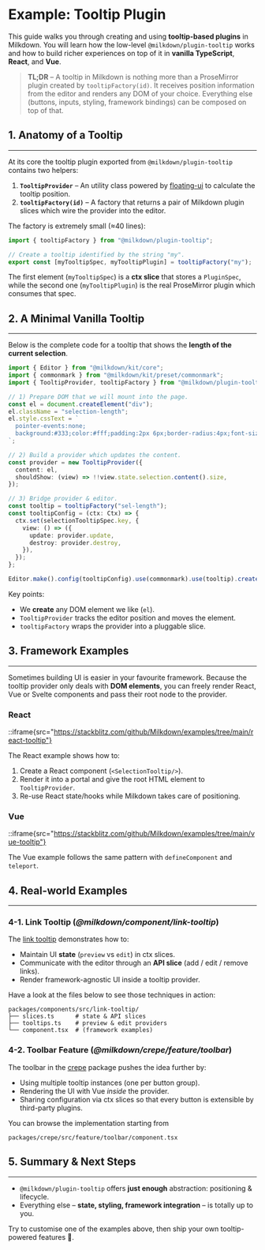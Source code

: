 # Example: Tooltip Plugin

This guide walks you through creating and using **tooltip-based plugins** in Milkdown.
You will learn how the low-level `@milkdown/plugin-tooltip` works and how to build richer experiences on top of it in **vanilla TypeScript**, **React**, and **Vue**.

> **TL;DR** – A tooltip in Milkdown is nothing more than a ProseMirror plugin created by `tooltipFactory(id)`.
> It receives position information from the editor and renders any DOM of your choice.
> Everything else (buttons, inputs, styling, framework bindings) can be composed on top of that.

## 1. Anatomy of a Tooltip

---

At its core the tooltip plugin exported from `@milkdown/plugin-tooltip` contains two helpers:

1. **`TooltipProvider`** – An utility class powered by [floating-ui](https://floating-ui.com/) to calculate the tooltip position.
2. **`tooltipFactory(id)`** – A factory that returns a pair of Milkdown plugin slices which wire the provider into the editor.

The factory is extremely small (≈40 lines):

```ts
import { tooltipFactory } from "@milkdown/plugin-tooltip";

// Create a tooltip identified by the string "my".
export const [myTooltipSpec, myTooltipPlugin] = tooltipFactory("my");
```

The first element (`myTooltipSpec`) is a **ctx slice** that stores a `PluginSpec`, while the second one (`myTooltipPlugin`) is the real ProseMirror plugin which consumes that spec.

## 2. A Minimal Vanilla Tooltip

---

Below is the complete code for a tooltip that shows the **length of the current selection**.

```ts
import { Editor } from "@milkdown/kit/core";
import { commonmark } from "@milkdown/kit/preset/commonmark";
import { TooltipProvider, tooltipFactory } from "@milkdown/plugin-tooltip";

// 1) Prepare DOM that we will mount into the page.
const el = document.createElement("div");
el.className = "selection-length";
el.style.cssText = `
  pointer-events:none;
  background:#333;color:#fff;padding:2px 6px;border-radius:4px;font-size:12px;
`;

// 2) Build a provider which updates the content.
const provider = new TooltipProvider({
  content: el,
  shouldShow: (view) => !!view.state.selection.content().size,
});

// 3) Bridge provider & editor.
const tooltip = tooltipFactory("sel-length");
const tooltipConfig = (ctx: Ctx) => {
  ctx.set(selectionTooltipSpec.key, {
    view: () => ({
      update: provider.update,
      destroy: provider.destroy,
    }),
  });
};

Editor.make().config(tooltipConfig).use(commonmark).use(tooltip).create();
```

Key points:

- We **create** any DOM element we like (`el`).
- `TooltipProvider` tracks the editor position and moves the element.
- `tooltipFactory` wraps the provider into a pluggable slice.

## 3. Framework Examples

---

Sometimes building UI is easier in your favourite framework.
Because the tooltip provider only deals with **DOM elements**, you can freely render React, Vue or Svelte components and pass their root node to the provider.

### React

::iframe{src="https://stackblitz.com/github/Milkdown/examples/tree/main/react-tooltip"}

The React example shows how to:

1. Create a React component (`<SelectionTooltip/>`).
2. Render it into a portal and give the root HTML element to `TooltipProvider`.
3. Re-use React state/hooks while Milkdown takes care of positioning.

### Vue

::iframe{src="https://stackblitz.com/github/Milkdown/examples/tree/main/vue-tooltip"}

The Vue example follows the same pattern with `defineComponent` and `teleport`.

## 4. Real-world Examples

---

### 4-1. Link Tooltip (_@milkdown/component/link-tooltip_)

The [link tooltip](https://github.com/Milkdown/milkdown/tree/main/packages/components/src/link-tooltip) demonstrates how to:

- Maintain UI **state** (`preview` vs `edit`) in ctx slices.
- Communicate with the editor through an **API slice** (add / edit / remove links).
- Render framework-agnostic UI inside a tooltip provider.

Have a look at the files below to see those techniques in action:

```text
packages/components/src/link-tooltip/
├── slices.ts      # state & API slices
├── tooltips.ts    # preview & edit providers
└── component.tsx  # (framework examples)
```

### 4-2. Toolbar Feature (_@milkdown/crepe/feature/toolbar_)

The toolbar in the [crepe](https://github.com/Milkdown/milkdown/tree/main/packages/crepe) package pushes the idea further by:

- Using multiple tooltip instances (one per button group).
- Rendering the UI with Vue _inside_ the provider.
- Sharing configuration via ctx slices so that every button is extensible by third-party plugins.

You can browse the implementation starting from

```text
packages/crepe/src/feature/toolbar/component.tsx
```

## 5. Summary & Next Steps

---

- `@milkdown/plugin-tooltip` offers **just enough** abstraction: positioning & lifecycle.
- Everything else – **state, styling, framework integration** – is totally up to you.

Try to customise one of the examples above, then ship your own tooltip-powered features 🤟.
